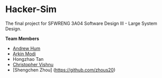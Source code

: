 # Hacker-Sim
The final project for SFWRENG 3A04 Software Design III - Large System Design.

**Team Members**
- [Andrew Hum](https://github.com/andrewhum)
- [Arkin Modi](https://github.com/arkinmodi)
- Hongzhao Tan
- [Christopher Vishnu](https://github.com/ChrisV2026)
- [Shengchen Zhou] (https://github.com/zhous20)
